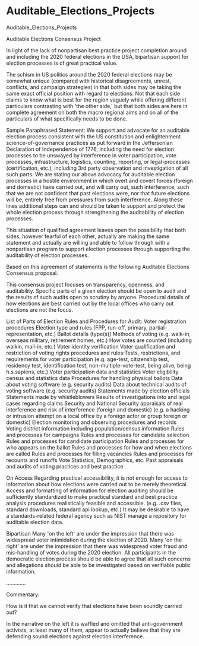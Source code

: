 # Auditable_Elections_Projects
Auditable_Elections_Projects


Auditable Elections Consensus Project

In light of the lack of nonpartisan best practice project completion around and including the 2020 federal elections in the USA, bipartisan support for election processes is of great practical value.  

The schism in US politics around the 2020 federal elections may be somewhat unique (compared with historical disagreements, unrest, conflicts, and campaign strategies) in that both sides may be taking the same exact official position with regard to elections. Not that each side claims to know what is best for the region vaguely while offering different particulars contrasting with 'the other side,' but that both sides are here in complete agreement on both the macro regional aims and on all of the particulars of what specifically needs to be done. 

Sample Paraphrased Statement:
We support and advocate for an auditable election process consistent with the US constitution and enlightenment science-of-governance practices as put forward in the Jeffersonian Declaration of Independence of 1776, including the need for election processes to be unswayed by interference in voter participation, vote processes, infrastructure, logistics, counting, reporting, or legal-processes (certification, etc.), including 3rd party observation and investigation of all such parts. We are stating our above advocacy for auditable election processes in a hostile environment in which overt and covert forces (foreign and domestic) have carried out, and will carry out, such interference, such that we are not confident that past elections were, nor that future elections will be, entirely free from pressures from such interference. Along these lines additional steps can and should be taken to support and protect the whole election process through strengthening the auditability of election processes. 

This situation of qualified agreement leaves open the possibility that both sides, however fearful of each other, actually are making the same statement and actually are willing and able to follow through with a nonpartisan program to support election processes through supporting the auditability of election processes.
 
Based on this agreement of statements is the following Auditable Elections Consensus proposal. 

This consensus project focuses on transparency, openness, and auditability. Specific parts of a given election should be open to audit and the results of such audits open to scrutiny by anyone. Procedural details of how elections are best carried out by the local offices who carry out elections are not the focus.

List of Parts of Election Rules and Procedures for Audit:
Voter registration procedures
Election type and rules (FPP, run-off, primary, partial-representation, etc.)
Ballot details (type(s))
Methods of voting (e.g. walk-in, overseas military, retirement homes, etc.)
How votes are counted (including walkin, mail-in, etc.)
Voter identity verification
Voter qualification and restriction of voting rights procedures and rules:Tests, restrictions, and requirements for voter participation (e.g. age-test, citizenship test, residency test, identification test, non-multiple-vote-test, being alive, being h.s.sapiens, etc.)
 Voter participation data and statistics 
 Voter eligibility census and statistics data 
 Procedures for handling physical ballots
 Data about voting software (e.g. security audits)
 Data about technical audits of voting software (e.g. security audits)
 Statements made by election officials
 Statements made by whistleblowers
 Results of investigations into and legal cases regarding claims 
 Security and National Security appraisals of real interference and risk of interference (foreign and domestic) (e.g. a hacking or intrusion attempt on a local office by a foreign actor or group foreign or domestic)
 Election monitoring and observing procedures and records
 Voting district information including population/census information
 Rules and processes for campaigns 
 Rules and processes for candidate selection
 Rules and processes for candidate participation
 Rules and processes for who appears on the ballot
 Rules and processes for how and when elections are called
 Rules and processes for filling vacancies
 Rules and processes for recounts and runoffs
 Vote Statistics, Demographics, etc.
 Past appraisals and audits of voting practices and best practice

On Access
Regarding practical accessibility, it is not enough for access to information about how elections were carried out to be merely theoretical. Access and formatting of information for election auditing should be sufficiently standardized to make practical standard and best practice analysis procedures realistically feasible and accessible. (e.g. .csv files, standard downloads, standard api lookup, etc.) It may be desirable to have a standards-related federal agency such as NIST manage a repository for auditable election data. 

Bipartisan
Many 'on the left' are under the impression that there was widespread voter intimidation during the election of 2020. Many 'on the right' are under the impression that there was widespread voter fraud and mis-handling of votes during the 2020 election. All participants in the democratic election process should be able to agree that all such concerns and allegations should be able to be investigated based on verifiable public information. 

.............

Commentary:

How is it that we cannot verify that elections have been soundly carried out?

In the narrative on the left it is waffled and omitted that anti-government activists, at least many of them, appear to actually believe that they are defending sound elections against election interference. 

 
